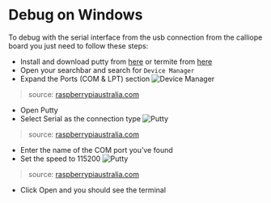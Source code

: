 # Debug on Windows
To debug with the serial interface from the usb connection from the calliope board you just need to follow these steps:

* Install and download putty from [here](https://www.chiark.greenend.org.uk/~sgtatham/putty/latest.html) or termite from [here](https://www.compuphase.com/software_termite.htm)
* Open your searchbar and search for ```Device Manager```
* Expand the Ports (COM & LPT) section 
![Device Manager](http://workshop.raspberrypiaustralia.com/assets/device-manager.png)  

> source: [raspberrypiaustralia.com](http://workshop.raspberrypiaustralia.com/usb/ttl/connecting/2014/08/31/01-connecting-to-raspberry-pi-via-usb/)
* Open Putty
* Select Serial as the connection type 
![Putty](http://workshop.raspberrypiaustralia.com/assets/putty-serial-connection-type.png)  

> source: [raspberrypiaustralia.com](http://workshop.raspberrypiaustralia.com/usb/ttl/connecting/2014/08/31/01-connecting-to-raspberry-pi-via-usb/)
* Enter the name of the COM port you’ve found
* Set the speed to 115200 
![Putty](http://workshop.raspberrypiaustralia.com/assets/putty-serial-settings.png)  

> source: [raspberrypiaustralia.com](http://workshop.raspberrypiaustralia.com/usb/ttl/connecting/2014/08/31/01-connecting-to-raspberry-pi-via-usb/)
* Click Open and you should see the terminal 
